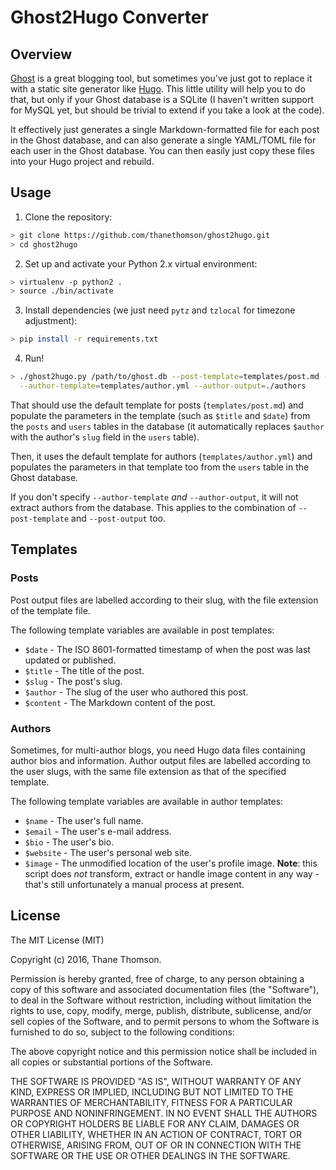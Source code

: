 # Ghost2Hugo Converter

## Overview
[Ghost](https://ghost.org/) is a great blogging tool, but sometimes you've just
got to replace it with a static site generator like [Hugo](http://gohugo.io/).
This little utility will help you to do that, but only if your Ghost database is
a SQLite (I haven't written support for MySQL yet, but should be trivial to
extend if you take a look at the code).

It effectively just generates a single Markdown-formatted file for each
post in the Ghost database, and can also generate a single YAML/TOML file for
each user in the Ghost database. You can then easily just copy these files into
your Hugo project and rebuild.

## Usage
1. Clone the repository:
  ```bash
  > git clone https://github.com/thanethomson/ghost2hugo.git
  > cd ghost2hugo
  ```

2. Set up and activate your Python 2.x virtual environment:
  ```bash
  > virtualenv -p python2 .
  > source ./bin/activate
  ```

3. Install dependencies (we just need `pytz` and `tzlocal` for timezone
  adjustment):
  ```bash
  > pip install -r requirements.txt
  ```
4. Run!
  ```bash
  > ./ghost2hugo.py /path/to/ghost.db --post-template=templates/post.md --post-output=./posts \
    --author-template=templates/author.yml --author-output=./authors
  ```

That should use the default template for posts (`templates/post.md`) and
populate the parameters in the template (such as `$title` and `$date`) from
the `posts` and `users` tables in the database (it automatically replaces
`$author` with the author's `slug` field in the `users` table).

Then, it uses the default template for authors (`templates/author.yml`) and
populates the  parameters in that template too from the `users` table in the
Ghost database.

If you don't specify `--author-template` *and* `--author-output`, it will not
extract authors from the database. This applies to the combination of
`--post-template` and `--post-output` too.

## Templates
### Posts
Post output files are labelled according to their slug, with the file extension
of the template file.

The following template variables are available in post templates:
* `$date` - The ISO 8601-formatted timestamp of when the post was last updated
  or published.
* `$title` - The title of the post.
* `$slug` - The post's slug.
* `$author` - The slug of the user who authored this post.
* `$content` - The Markdown content of the post.

### Authors
Sometimes, for multi-author blogs, you need Hugo data files containing author
bios and information. Author output files are labelled according to the user
slugs, with the same file extension as that of the specified template.

The following template variables are available in author templates:
* `$name` - The user's full name.
* `$email` - The user's e-mail address.
* `$bio` - The user's bio.
* `$website` - The user's personal web site.
* `$image` - The unmodified location of the user's profile image. **Note**:
  this script does *not* transform, extract or handle image content in any way -
  that's still unfortunately a manual process at present.

## License
The MIT License (MIT)

Copyright (c) 2016, Thane Thomson.

Permission is hereby granted, free of charge, to any person obtaining a copy of
this software and associated documentation files (the "Software"), to deal in
the Software without restriction, including without limitation the rights to
use, copy, modify, merge, publish, distribute, sublicense, and/or sell copies of
the Software, and to permit persons to whom the Software is furnished to do so,
subject to the following conditions:

The above copyright notice and this permission notice shall be included in all
copies or substantial portions of the Software.

THE SOFTWARE IS PROVIDED "AS IS", WITHOUT WARRANTY OF ANY KIND, EXPRESS OR
IMPLIED, INCLUDING BUT NOT LIMITED TO THE WARRANTIES OF MERCHANTABILITY, FITNESS
FOR A PARTICULAR PURPOSE AND NONINFRINGEMENT. IN NO EVENT SHALL THE AUTHORS OR
COPYRIGHT HOLDERS BE LIABLE FOR ANY CLAIM, DAMAGES OR OTHER LIABILITY, WHETHER
IN AN ACTION OF CONTRACT, TORT OR OTHERWISE, ARISING FROM, OUT OF OR IN
CONNECTION WITH THE SOFTWARE OR THE USE OR OTHER DEALINGS IN THE SOFTWARE.
